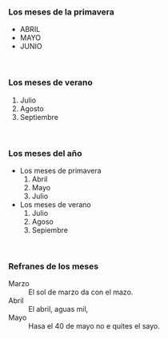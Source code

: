 <html>
<head>
<title>Ejemplo 8</TITLE>
</HEAD>
<BODY>
<H3>Los meses de la primavera</H3>
<UL>
<LI>ABRIL</LI>
<LI>MAYO</LI>
<LI>JUNIO</LI>
</UL>
<BR>
<H3>Los meses de verano</H3>
<OL>
<LI>Julio</LI>
<LI>Agosto</LI>
<LI>Septiembre</LI>
</OL>
<BR>
<H3>Los meses del año</H3>
<UL>
<LI>Los meses de primavera
<OL>
<LI>Abril</LI>
<LI>Mayo</LI>
<LI>Julio</LI>
</OL>
</LI>
<LI>Los meses de verano
<OL>
<LI>Julio</LI>
<LI>Agoso</LI>
<LI>Sepiembre</LI>
</OL>
</LI>
</UL>
<BR>
<H3>Refranes de los meses</H3>
<DL>
<DT>Marzo</DT>
<DD>El sol de marzo da con el
mazo.</DD>
<DT>Abril</DT>
<DD>El abril, aguas mil,</DD>
<DT>Mayo</DT>
<DD>Hasa el 40 de mayo no e quites
el sayo.</DD>
</DL>
</BODY>
</HTML>
